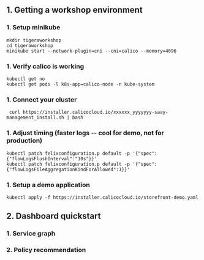 ## 1. Getting a workshop environment
### 1. Setup minikube
```
mkdir tigeraworkshop
cd tigeraworkshop
minikube start --network-plugin=cni --cni=calico --memory=4096
```

### 1. Verify calico is working
```
kubectl get no
kubectl get pods -l k8s-app=calico-node -n kube-system
```

### 1. Connect your cluster
```
 curl https://installer.calicocloud.io/xxxxxx_yyyyyyy-saay-management_install.sh | bash
```
### 1. Adjust timing (faster logs -- cool for demo, not for production)
```
kubectl patch felixconfiguration.p default -p '{"spec":{"flowLogsFlushInterval":"10s"}}'
kubectl patch felixconfiguration.p default -p '{"spec":{"flowLogsFileAggregationKindForAllowed":1}}'
```
### 1. Setup a demo application
```
kubectl apply -f https://installer.calicocloud.io/storefront-demo.yaml
```
## 2. Dashboard quickstart

### 1. Service graph

### 2. Policy recommendation 

